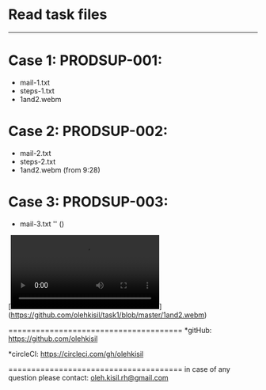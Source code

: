 # Read task files
-----------------

Case 1: PRODSUP-001:
====================
* mail-1.txt
* steps-1.txt
* 1and2.webm


Case 2: PRODSUP-002:
====================
* mail-2.txt
* steps-2.txt
* 1and2.webm (from 9:28)


Case 3: PRODSUP-003:
====================
* mail-3.txt
''
()

[![video](https://github.com/olehkisil/task1/blob/master/1and2.webm)]
         (https://github.com/olehkisil/task1/blob/master/1and2.webm)

======================================
*gitHub:
https://github.com/olehkisil

*circleCI:
https://circleci.com/gh/olehkisil

======================================
in case of any question please contact:
oleh.kisil.rh@gmail.com
